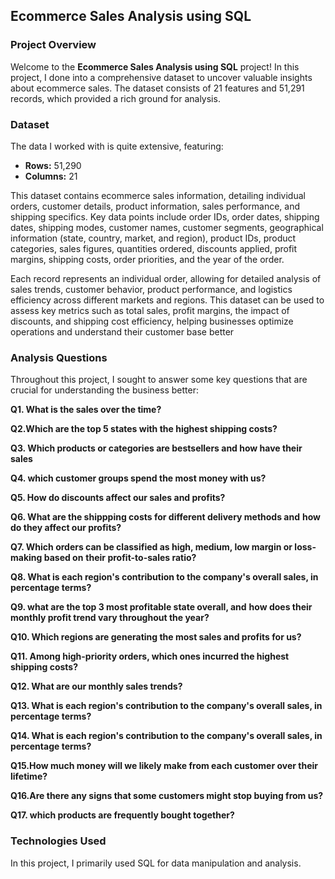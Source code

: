 ## Ecommerce Sales Analysis using SQL

### Project Overview

Welcome to the **Ecommerce Sales Analysis using SQL** project! In this project, I done into a comprehensive dataset to uncover valuable insights about ecommerce sales. The dataset consists of 21 features and 51,291 records, which provided a rich ground for analysis.

### Dataset
The data I worked with is quite extensive, featuring:
- **Rows:** 51,290
- **Columns:** 21

This dataset contains ecommerce sales information, detailing individual orders, customer details, product information, sales performance, and shipping specifics. Key data points include order IDs, order dates, shipping dates, shipping modes, customer names, customer segments, geographical information (state, country, market, and region), product IDs, product categories, sales figures, quantities ordered, discounts applied, profit margins, shipping costs, order priorities, and the year of the order.

Each record represents an individual order, allowing for detailed analysis of sales trends, customer behavior, product performance, and logistics efficiency across different markets and regions. This dataset can be used to assess key metrics such as total sales, profit margins, the impact of discounts, and shipping cost efficiency, helping businesses optimize operations and understand their customer base better

### Analysis Questions
Throughout this project, I sought to answer some key questions that are crucial for understanding the business better:

**Q1. What is the sales over the time?**

**Q2.Which are the top 5 states with the highest shipping costs?**

**Q3. Which products or categories are bestsellers and how have their sales**

**Q4. which customer groups spend the most money with us?**

**Q5. How do discounts affect our sales and profits?**

**Q6. What are the shippping costs for different delivery methods and**
**how do they affect our profits?**

**Q7.  Which orders can be classified as high, medium, low margin or loss-making based on** 
**their profit-to-sales ratio?**

**Q8. What is each region's contribution to the company's overall sales, in percentage terms?**

**Q9. what are the top 3 most profitable state  overall, and**
**how does their monthly profit trend vary throughout the year?**

**Q10. Which regions are generating the most sales and profits for us?**

**Q11. Among high-priority orders, which ones incurred the highest shipping costs?**

**Q12. What are our monthly sales trends?**

**Q13. What is each region's contribution to the company's overall sales, in percentage terms?**

**Q14. What is each region's contribution to the company's overall sales, in percentage terms?**

**Q15.How much money will we likely make from each customer over their lifetime?**

**Q16.Are there any signs that some customers might stop buying from us?**

**Q17. which products are frequently bought together?**

### Technologies Used
In this project, I primarily used SQL for data manipulation and analysis.


